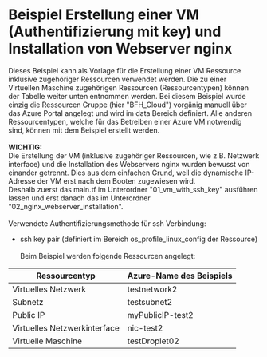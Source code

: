 # Beispiel Erstellung einer VM (Authentifizierung mit key) und Installation von Webserver nginx
Dieses Beispiel kann als Vorlage für die Erstellung einer VM Ressource inklusive zugehöriger Ressourcen verwendet werden. Die zu einer Virtuellen Maschine zugehörigen Ressourcen (Ressourcentypen) können der Tabelle weiter unten entnommen werden. Bei diesem Beispiel wurde einzig die Ressourcen Gruppe (hier "BFH_Cloud") vorgänig manuell über das Azure Portal angelegt und wird im data Bereich definiert. Alle anderen Ressourcentypen, welche für das Betreiben einer Azure VM notwendig sind, können mit dem Beispiel erstellt werden.
<br /><br />
**WICHTIG:**
<br />
Die Erstellung der VM (inklusive zugehöriger Ressourcen, wie z.B. Netzwerk interface) und die Installation des Webservers nginx wurden bewusst von einander getrennt.  Dies aus dem einfachen Grund, weil die dynamische IP-Adresse der VM erst nach dem Booten zugewiesen wird.
<br />
Deshalb zuerst das main.tf im Unterordner "01_vm_with_ssh_key" ausführen lassen und erst danach das im Unterordner "02_nginx_webserver_installation".
<br /><br />
Verwendete Authentifizierungsmethode für ssh Verbindung:
- ssh key pair
(definiert im Bereich os_profile_linux_config der Ressource)
<br /><br />
Beim Beispiel werden folgende Ressourcen angelegt:

| Ressourcentyp | Azure-Name des Beispiels |
| ------------- | ------------------------ |
| Virtuelles Netzwerk | testnetwork2 |
| Subnetz | testsubnet2 |
| Public IP | myPublicIP-test2 |
| Virtuelles Netzwerkinterface | nic-test2 |
| Virtuelle Maschine | testDroplet02 |